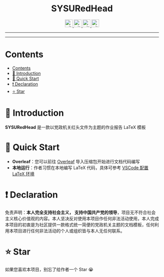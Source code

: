 <h1 align="center">SYSURedHead</h1>

<p align="center"> 
  <a href="https://github.com/LulietLyan?tab=followers"> <img src="https://img.shields.io/github/followers/LulietLyan?label=Followers&style=for-the-badge&color=purple" height="25px" alt="github follow" > </a>
  <a href="https://github.com/LulietLyan/SYSURedHead?tab=stars"> <img src="https://img.shields.io/github/stars/LulietLyan/SYSURedHead?label=Stars&style=for-the-badge" height="25px" alt="github repo stars" > </a>
  <a href="https://github.com/LulietLyan/InterviewBasic"> <img src="https://img.shields.io/github/license/Ileriayo/markdown-badges?style=for-the-badge" height="25px" alt="github repo stars" > </a>
  <a href="https://github.com/LulietLyan/SYSURedHead"> <img src="https://img.shields.io/badge/latex-%23008080.svg?style=for-the-badge&logo=latex&logoColor=white" height="25px" alt="github repo stars" > </a>
</p> 

---
---

# Contents
- [Contents](#contents)
- [🤔 Introduction](#-introduction)
- [🤩 Quick Start](#-quick-start)
- [❗ Declaration](#-declaration)
- [⭐ Star](#-star)

# 🤔 Introduction

**SYSURedHead** 是一款以党政机关红头文件为主题的作业报告 LaTeX 模板

# 🤩 Quick Start

- **Overleaf**：您可以前往 [Overleaf](https://www.overleaf.com/) 导入压缩包开始进行文档代码编写
- **本地运行**：作者习惯在本地编写 LaTeX 代码，具体可参考 [VSCode 配置 LaTeX 环境](https://zhuanlan.zhihu.com/p/166523064)

# ❗ Declaration

免责声明：**本人完全支持社会主义， 支持中国共产党的领导**，项目无不符合社会主义核心价值观的内容。本人坚决反对使用本项目作任何非法活动使用，本人完成本项目的初衷是为社区提供一款格式统一简便的党政机关主题的文档模板，任何利用本项目进行任何非法活动的个人或组织皆与本人无任何联系。

# ⭐ Star

如果您喜欢本项目，别忘了给作者一个 Star 😭
